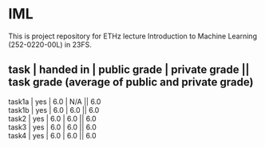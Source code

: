 # IML
This is project repository for ETHz lecture Introduction to Machine Learning (252-0220-00L) in 23FS.

task       | handed in       | public grade    | private grade   || task grade (average of public and private grade) 
--------------------------------------------------------------------------------------
task1a     | yes             | 6.0             | N/A             || 6.0            
task1b     | yes             | 6.0             | 6.0             || 6.0            
task2      | yes             | 6.0             | 6.0             || 6.0            
task3      | yes             | 6.0             | 6.0             || 6.0            
task4      | yes             | 6.0             | 6.0             || 6.0            


